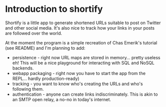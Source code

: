 # Introduction to shortify

Shortify is a little app to generate shortened URLs suitable to post on Twitter and other social media. It's also nice to track how your links in your posts are followed over the world.

At the moment the program is a simple recreation of Chas Emerik's tutorial (see README) and I'm planning to add:

* persistence - right now URL maps are stored in memory... pretty useless eh! This will be a nice playground for interacting with SQL and NoSQL backends.
* webapp packaging - right now you have to start the app from the REPL... hardly production-ready)
* tracking - you want to know who's creating the URLs and who's following them.
* authentication - anyone can create links indiscriminately. This is akin to an SMTP open relay, a no-no in today's internet.

